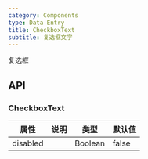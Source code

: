 ```yaml
---
category: Components
type: Data Entry
title: CheckboxText
subtitle: 复选框文字
---
```


复选框

## API

### CheckboxText

属性 | 说明 | 类型 | 默认值
----|-----|------|------
| disabled        |         | Boolean |  false  |